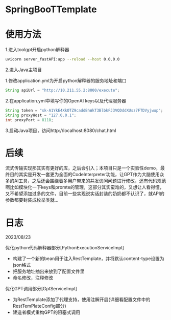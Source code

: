 # SpringBooTTemplate


# 使用方法

1.进入toolgpt开启python解释器

```bash
uvicorn server_fastAPI:app --reload --host 0.0.0.0
```

2.进入Java主项目

1.修改application.yml为开启python解释器的服务地址和端口

```java
String apiUrl = "http://10.211.55.2:8000/execute";
```

2.在application.yml中填写你的OpenAI keys以及代理服务器

```java
String token = "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";
String proxyHost = "127.0.0.1";
int proxyPort = 8118;
```

3.启动Java项目，访问http://localhost:8080/chat.html



# 后续

流式传输实现那其实有更好的库，之后会引入；本项目只是一个实验性demo，最终目的其实是开发一套更为全面的CodeInterpreter功能，让GPT作为大脑使用众多的AI工具，之后还会围绕着多用户带来的并发访问问题进行修改，还有代码规范啊比如模块化一下keys和promte的管理，这部分其实蛮难的，又想让人看得懂，又不希望添加过多的文件，目前一些实现说实话封装的奶奶都不认识了，就API的参数都要封装成枚举类就...



# 日志

2023/08/23

优化python代码解释器部分[PythonExecutionServiceImpl]

- 构建了一个新的bean用于注入RestTemplate，并将默认content-type设置为json格式
- 把服务地址抽出来放到了配置文件里
- 命名修改，注释修改

优化GPT调用部分[GptServiceImpl]

- 为RestTemplate添加了代理支持，使用注解开启(详细看配置文件中的RestTemPlateConfig部分)
- 建造者模式重构GPT的阻塞式调用

